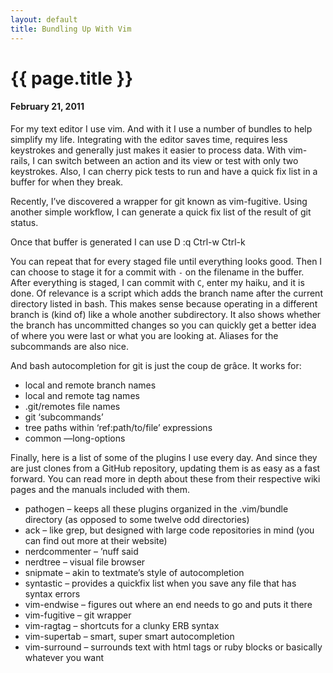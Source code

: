 ```yaml
---
layout: default
title: Bundling Up With Vim
---
```


# {{ page.title }}
#### February 21, 2011

For my text editor I use vim. And with it I use a number of bundles to help simplify my life. Integrating with the editor saves time, requires less keystrokes and generally just makes it easier to process data.
With vim-rails, I can switch between an action and its view or test with only two keystrokes. Also, I can cherry pick tests to run and have a quick fix list in a buffer for when they break.

Recently, I’ve discovered a wrapper for git known as vim-fugitive. Using another simple workflow, I can generate a quick fix list of the result of git status.

Once that buffer is generated I can use
    D
    :q
    Ctrl-w
    Ctrl-k

You can repeat that for every staged file until everything looks good. Then I can choose to stage it for a commit with `-` on the filename in the buffer.
After everything is staged, I can commit with `C`, enter my haiku, and it is done.
Of relevance is a script which adds the branch name after the current directory listed in bash. This makes sense because operating in a different branch is (kind of) like a whole another subdirectory. It also shows whether the branch has uncommitted changes so you can quickly get a better idea of where you were last or what you are looking at.
Aliases for the subcommands are also nice.

And bash autocompletion for git is just the coup de grâce. It works for:
* local and remote branch names
* local and remote tag names
* .git/remotes file names
* git ‘subcommands’
* tree paths within ‘ref:path/to/file’ expressions
* common —long-options

Finally, here is a list of some of the plugins I use every day. And since they are just clones from a GitHub repository, updating them is as easy as a fast forward. You can read more in depth about these from their respective wiki pages and the manuals included with them.
* pathogen – keeps all these plugins organized in the .vim/bundle directory (as opposed to some twelve odd directories)
* ack – like grep, but designed with large code repositories in mind (you can find out more at their website)
* nerdcommenter – ’nuff said
* nerdtree – visual file browser
* snipmate – akin to textmate’s style of autocompletion
* syntastic – provides a quickfix list when you save any file that has syntax errors
* vim-endwise – figures out where an end needs to go and puts it there
* vim-fugitive – git wrapper
* vim-ragtag – shortcuts for a clunky ERB syntax
* vim-supertab – smart, super smart autocompletion
* vim-surround – surrounds text with html tags or ruby blocks or basically whatever you want
